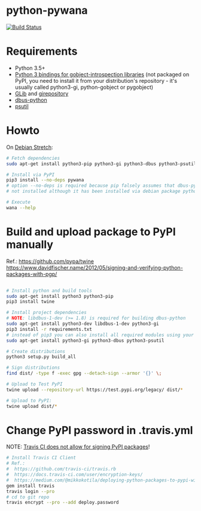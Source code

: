 # python-pywana
[![Build Status](https://travis-ci.com/JM1/python-pywana.svg?branch=master)](https://travis-ci.com/JM1/python-pywana)

# Requirements

* Python 3.5+
* [Python 3 bindings for gobject-introspection libraries](https://pygobject.readthedocs.io/)
  (not packaged on PyPI, you need to install it from your distribution's repository - it's usually called python3-gi, python-gobject or pygobject)
* [GLib](https://developer.gnome.org/glib/) and [girepository](https://wiki.gnome.org/Projects/GObjectIntrospection)
* [dbus-python](https://pypi.org/project/dbus-python/)
* [psutil](https://pypi.org/project/psutil/)

# Howto

On [Debian Stretch](https://www.debian.org/releases/stretch/):
```sh
# Fetch dependencies
sudo apt-get install python3-pip python3-gi python3-dbus python3-psutil

# Install via PyPI
pip3 install --no-deps pywana
# option --no-deps is required because pip falsely assumes that dbus-python is
# not installed although it has been installed via debian package python3-dbus

# Execute
wana --help
```

# Build and upload package to PyPI manually
Ref.: 
 https://github.com/pypa/twine
 https://www.davidfischer.name/2012/05/signing-and-verifying-python-packages-with-pgp/

```sh
  
# Install python and build tools
sudo apt-get install python3 python3-pip
pip3 install twine

# Install project dependencies
# NOTE: libdbus-1-dev (>= 1.8) is required for building dbus-python
sudo apt-get install python3-dev libdbus-1-dev python3-gi
pip3 install -r requirements.txt
# instead of pip3 you can also install all required modules using your system package manager
sudo apt-get install python3-gi python3-dbus python3-psutil

# Create distributions
python3 setup.py build_all

# Sign distributions
find dist/ -type f -exec gpg --detach-sign --armor '{}' \;

# Upload to Test PyPI
twine upload --repository-url https://test.pypi.org/legacy/ dist/*

# Upload to PyPI:
twine upload dist/*
```

# Change PyPI password in .travis.yml
NOTE: [Travis CI does not allow for signing PyPI packages](https://github.com/travis-ci/dpl/issues/727)!
```sh
# Install Travis CI Client
# Ref.: 
#  https://github.com/travis-ci/travis.rb
#  https://docs.travis-ci.com/user/encryption-keys/
#  https://medium.com/@mikkokotila/deploying-python-packages-to-pypi-with-travis-works-9a6597781556
gem install travis
travis login --pro
# cd to git repo
travis encrypt --pro --add deploy.password
```
